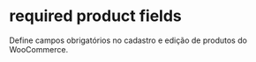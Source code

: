 # required product fields
Define campos obrigatórios no cadastro e edição de produtos do WooCommerce.
